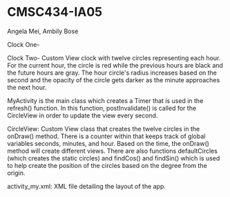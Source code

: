 CMSC434-IA05
============
Angela Mei, Ambily Bose

Clock One- 

Clock Two- Custom View clock with twelve circles representing each hour. For the current hour, the circle is red while the previous hours are black and the future hours are gray. The hour circle's radius increases based on the second and the opacity of the circle gets darker as the minute approaches the next hour. 

MyActivity is the main class which creates a Timer that is used in the refresh() function. In this function, postInvalidate() is called for the CircleView in order to update the view every second. 

CircleView: Custom View class that creates the twelve circles in the onDraw() method. There is a counter within that keeps track of global variables seconds, minutes, and hour. Based on the time, the onDraw() method will create different views. There are also functions defaultCircles (which creates the static circles) and findCos() and findSin() which is used to help create the position of the circles based on the degree from the origin. 

activity_my.xml: XML file detailing the layout of the app. 
